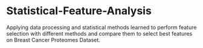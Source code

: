 # Statistical-Feature-Analysis
Applying data processing and statistical methods learned to perform feature selection with different methods and compare them to select best features on Breast Cancer Proteomes Dataset.

